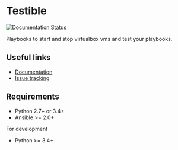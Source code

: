 Testible
========

[![Documentation Status](https://readthedocs.org/projects/testible/badge/?version=latest)](http://testible.readthedocs.io/en/latest/?badge=latest)

Playbooks to start and stop virtualbox vms and test your playbooks.


Useful links
------------

 * [Documentation](http://testible.readthedocs.io/en/latest/)
 * [Issue tracking](https://github.com/ioO/testible/issues)

Requirements
-------------

  * Python 2.7+ or 3.4+
  * Ansible >= 2.0+

For development

  * Python >= 3.4+
